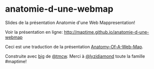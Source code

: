 anatomie-d-une-webmap
====================

Slides de la présentation Anatomie d'une Web Mappresentation!

Voir la présentation en ligne: http://maptime.github.io/anatomie-d-une-webmap

Ceci est une traduction de la présentation [Anatomy-Of-A-Web-Map](http://maptime.github.io/anatomy-of-a-web-map/).

Construite avec [big](http://macwright.org/big/) de [@tmcw](https://github.com/tmcw). Merci à [@lyzidiamond](https://github.com/lyzidiamond) toute la famille #maptime!
